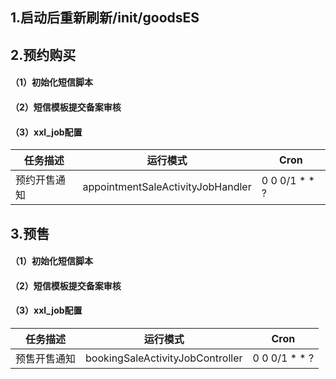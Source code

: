 ## 1.启动后重新刷新/init/goodsES


## 2.预约购买
#### （1）初始化短信脚本
#### （2）短信模板提交备案审核
#### （3）xxl_job配置
|  任务描述   | 运行模式	| Cron |
|  ----  | ----  | ---- |
| 预约开售通知 | appointmentSaleActivityJobHandler | 0 0 0/1 * * ? |

## 3.预售
#### （1）初始化短信脚本
#### （2）短信模板提交备案审核
#### （3）xxl_job配置
|  任务描述   | 运行模式	| Cron |
|  ----  | ----  | ---- |
| 预售开售通知 | bookingSaleActivityJobController | 0 0 0/1 * * ? |